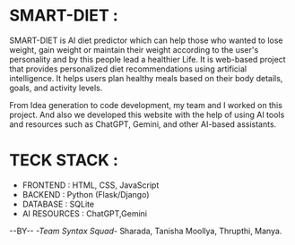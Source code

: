 # SMART-DIET :  

SMART-DIET is AI diet predictor which can help those who wanted to lose weight, gain weight or maintain their weight according to the user's personality and by this people lead a healthier Life.
It is web-based project that provides personalized diet recommendations using artificial intelligence. It helps users plan healthy meals based on their body details, goals, and activity levels.

From Idea generation to code development, my team and I worked on this project. And also we developed this website with the help of using AI tools and resources such as ChatGPT, Gemini, and other AI-based assistants.

# TECK STACK :
* FRONTEND : HTML, CSS, JavaScript
* BACKEND : Python (Flask/Django)
* DATABASE : SQLite
* AI RESOURCES : ChatGPT,Gemini

--BY--
     *-Team Syntax Squad-*
     Sharada,
     Tanisha Moollya,
     Thrupthi,
     Manya.

